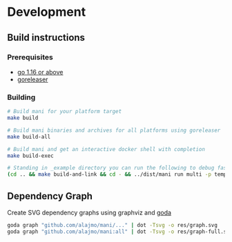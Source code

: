 # Development

## Build instructions

### Prerequisites

- [go 1.16 or above](https://golang.org/doc/install)
- [goreleaser](https://goreleaser.com/install/)

### Building

```bash
# Build mani for your platform target
make build

# Build mani binaries and archives for all platforms using goreleaser
make build-all

# Build mani and get an interactive docker shell with completion
make build-exec

# Standing in _example directory you can run the following to debug faster
(cd .. && make build-and-link && cd - && ../dist/mani run multi -p template-generator)
```

## Dependency Graph

Create SVG dependency graphs using graphviz and [goda](https://github.com/loov/goda)

```bash
goda graph "github.com/alajmo/mani/..." | dot -Tsvg -o res/graph.svg
goda graph "github.com/alajmo/mani:all" | dot -Tsvg -o res/graph-full.svg
```

